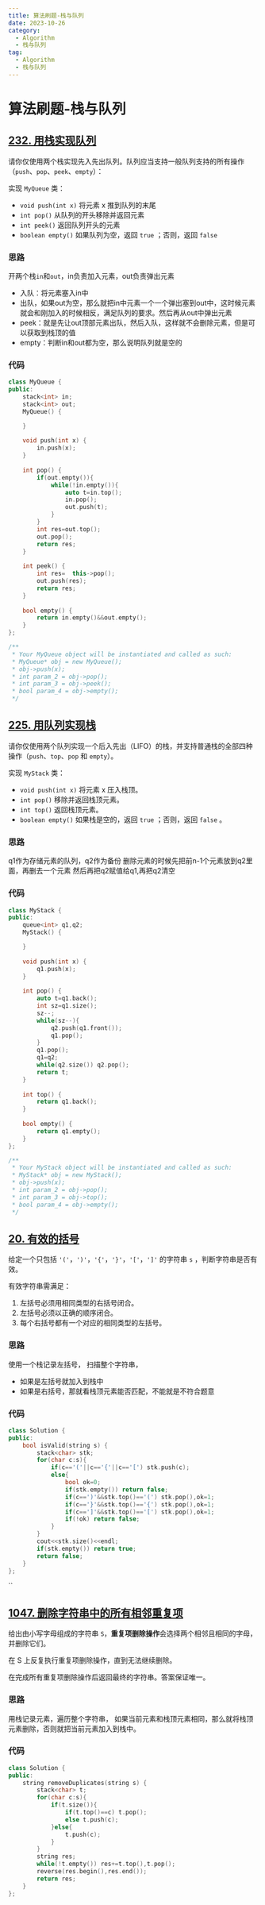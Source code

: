 ```yaml
---
title: 算法刷题-栈与队列
date: 2023-10-26
category:
  - Algorithm
  - 栈与队列
tag:
  - Algorithm
  - 栈与队列
---
```


# 算法刷题-栈与队列

## [232. 用栈实现队列](https://leetcode.cn/problems/implement-queue-using-stacks/)

请你仅使用两个栈实现先入先出队列。队列应当支持一般队列支持的所有操作（`push`、`pop`、`peek`、`empty`）：

实现 `MyQueue` 类：

- `void push(int x)` 将元素 x 推到队列的末尾
- `int pop()` 从队列的开头移除并返回元素
- `int peek()` 返回队列开头的元素
- `boolean empty()` 如果队列为空，返回 `true` ；否则，返回 `false`

### 思路

开两个栈`in`和`out`，in负责加入元素，out负责弹出元素

+ 入队：将元素塞入in中
+ 出队，如果out为空，那么就把in中元素一个一个弹出塞到out中，这时候元素就会和刚加入的时候相反，满足队列的要求。然后再从out中弹出元素
+ peek：就是先让out顶部元素出队，然后入队，这样就不会删除元素，但是可以获取到栈顶的值
+ empty：判断in和out都为空，那么说明队列就是空的

### 代码

```cpp
class MyQueue {
public:
    stack<int> in;
    stack<int> out;
    MyQueue() {

    }
    
    void push(int x) {
        in.push(x);
    }
    
    int pop() {
        if(out.empty()){
            while(!in.empty()){
                auto t=in.top();
                in.pop();
                out.push(t);
            }
        }
        int res=out.top();
        out.pop();
        return res;
    }
    
    int peek() {
        int res=  this->pop();
        out.push(res);
        return res;
    }
    
    bool empty() {
        return in.empty()&&out.empty();
    }
};

/**
 * Your MyQueue object will be instantiated and called as such:
 * MyQueue* obj = new MyQueue();
 * obj->push(x);
 * int param_2 = obj->pop();
 * int param_3 = obj->peek();
 * bool param_4 = obj->empty();
 */
```

## [225. 用队列实现栈](https://leetcode.cn/problems/implement-stack-using-queues/)

请你仅使用两个队列实现一个后入先出（LIFO）的栈，并支持普通栈的全部四种操作（`push`、`top`、`pop` 和 `empty`）。

实现 `MyStack` 类：

- `void push(int x)` 将元素 x 压入栈顶。
- `int pop()` 移除并返回栈顶元素。
- `int top()` 返回栈顶元素。
- `boolean empty()` 如果栈是空的，返回 `true` ；否则，返回 `false` 。

### 思路
q1作为存储元素的队列，q2作为备份
删除元素的时候先把前n-1个元素放到q2里面，再删去一个元素
然后再把q2赋值给q1,再把q2清空
### 代码
```cpp
class MyStack {
public:
    queue<int> q1,q2;
    MyStack() {

    }
    
    void push(int x) {
        q1.push(x);
    }
    
    int pop() {
        auto t=q1.back();
        int sz=q1.size();
        sz--;
        while(sz--){
            q2.push(q1.front());
            q1.pop();
        }
        q1.pop();
        q1=q2;
        while(q2.size()) q2.pop();
        return t;
    }
    
    int top() {
        return q1.back();
    }
    
    bool empty() {
        return q1.empty();
    }
};

/**
 * Your MyStack object will be instantiated and called as such:
 * MyStack* obj = new MyStack();
 * obj->push(x);
 * int param_2 = obj->pop();
 * int param_3 = obj->top();
 * bool param_4 = obj->empty();
 */
```

## [20. 有效的括号](https://leetcode.cn/problems/valid-parentheses/)
给定一个只包括 `'('`，`')'`，`'{'`，`'}'`，`'['`，`']'` 的字符串 `s` ，判断字符串是否有效。

有效字符串需满足：

1. 左括号必须用相同类型的右括号闭合。
2. 左括号必须以正确的顺序闭合。
3. 每个右括号都有一个对应的相同类型的左括号。

### 思路
使用一个栈记录左括号，
扫描整个字符串，
- 如果是左括号就加入到栈中
- 如果是右括号，那就看栈顶元素能否匹配，不能就是不符合题意
### 代码
```cpp
class Solution {
public:
    bool isValid(string s) {
        stack<char> stk;
        for(char c:s){
            if(c=='('||c=='{'||c=='[') stk.push(c);
            else{
                bool ok=0;
                if(stk.empty()) return false;
                if(c==')'&&stk.top()=='(') stk.pop(),ok=1;
                if(c=='}'&&stk.top()=='{') stk.pop(),ok=1;
                if(c==']'&&stk.top()=='[') stk.pop(),ok=1;
                if(!ok) return false;
            }
        }
        cout<<stk.size()<<endl;
        if(stk.empty()) return true;
        return false;
    }
};
```
``
## [1047. 删除字符串中的所有相邻重复项](https://leetcode.cn/problems/remove-all-adjacent-duplicates-in-string/)
给出由小写字母组成的字符串 `S`，**重复项删除操作**会选择两个相邻且相同的字母，并删除它们。

在 S 上反复执行重复项删除操作，直到无法继续删除。

在完成所有重复项删除操作后返回最终的字符串。答案保证唯一。

### 思路
用栈记录元素，遍历整个字符串， 如果当前元素和栈顶元素相同，那么就将栈顶元素删除，否则就把当前元素加入到栈中。
### 代码
```cpp
class Solution {
public:
    string removeDuplicates(string s) {
        stack<char> t;
        for(char c:s){
            if(t.size()){
                if(t.top()==c) t.pop();
                else t.push(c);
            }else{
                t.push(c);
            }
        }
        string res;
        while(!t.empty()) res+=t.top(),t.pop();
        reverse(res.begin(),res.end());
        return res;
    }
};
```
